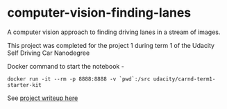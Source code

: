 # computer-vision-finding-lanes
A computer vision approach to finding driving lanes in a stream of images. 

This project was completed for the project 1 during term 1 of the Udacity Self Driving Car Nanodegree

Docker command to start the notebook - 

``docker run -it --rm -p 8888:8888 -v `pwd`:/src udacity/carnd-term1-starter-kit``


See [project writeup here](project-writeup.md)